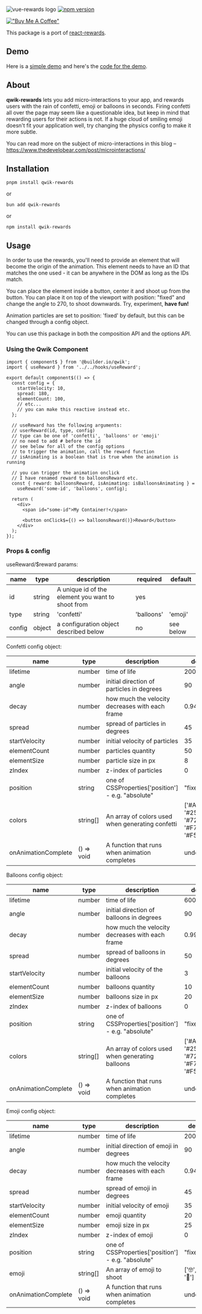 ![vue-rewards logo](https://cdn.builder.io/api/v1/image/assets%2FYJIGb4i01jvw0SRdL5Bt%2F667ab6c2283d4c4d878fb9083aacc10f 'qwik-rewards')
[![npm version](https://d25lcipzij17d.cloudfront.net/badge.svg?id=js&r=r&ts=1683906897&type=6e&v=1.0.0&x2=0)](https://badge.fury.io/js/vue-rewards)

<!-- [![npm version](https://badge.fury.io/js/react-rewards.svg)](https://badge.fury.io/js/react-rewards) [![forthebadge](https://forthebadge.com/images/badges/makes-people-smile.svg)](https://forthebadge.com) -->

<!-- :evergreen_tree: **Tree-shakeable**
:female_detective: **Built with TypeScript**
:package: **3.6kB gzipped** -->

[!["Buy Me A Coffee"](https://www.buymeacoffee.com/assets/img/custom_images/orange_img.png)](https://www.buymeacoffee.com/gustavocadev)

This package is a port of [react-rewards](https://github.com/thedevelobear/react-rewards).

## Demo

Here is a [simple demo](#) and here's the [code for the demo](https://github.com/gustavocadev/qwik-rewards-demo).

## About

**qwik-rewards** lets you add micro-interactions to your app, and rewards users with the rain of confetti, emoji or balloons in seconds.
Firing confetti all over the page may seem like a questionable idea, but keep in mind that rewarding users for their actions is not.
If a huge cloud of smiling emoji doesn't fit your application well, try changing the physics config to make it more subtle.

You can read more on the subject of micro-interactions in this blog – https://www.thedevelobear.com/post/microinteractions/

## Installation

```
pnpm install qwik-rewards
```

or

```
bun add qwik-rewards
```

or

```
npm install qwik-rewards
```

## Usage

In order to use the rewards, you'll need to provide an element that will become the origin of the animation. This element needs to have an ID that matches the one used - it can be anywhere in the DOM as long as the IDs match.

You can place the element inside a button, center it and shoot up from the button.
You can place it on top of the viewport with position: "fixed" and change the angle to 270, to shoot downwards.
Try, experiment, **have fun!**

Animation particles are set to position: 'fixed' by default, but this can be changed through a config object.

You can use this package in both the composition API and the options API.

### Using the Qwik Component

```tsx
import { component$ } from '@builder.io/qwik';
import { useReward } from '../../hooks/useReward';

export default component$(() => {
  const config = {
    startVelocity: 10,
    spread: 180,
    elementCount: 100,
    // etc...
    // you can make this reactive instead etc.
  };

  // useReward has the following arguments:
  // userReward(id, type, config)
  // type can be one of 'confetti', 'balloons' or 'emoji'
  // no need to add # before the id
  // see below for all of the config options
  // to trigger the animation, call the reward function
  // isAnimating is a boolean that is true when the animation is running

  // you can trigger the animation onclick
  // I have renamed reward to balloonsReward etc.
  const { reward: balloonsReward, isAnimating: isBalloonsAnimating } =
    useReward('some-id', 'balloons', config);

  return (
    <div>
      <span id="some-id">My Container!</span>

      <button onClick$={() => balloonsReward()}>Reward</button>
    </div>
  );
});
```

### Props & config

useReward/$reward params:

| name   | type   | description                                       | required   | default   |
| ------ | ------ | ------------------------------------------------- | ---------- | --------- |
| id     | string | A unique id of the element you want to shoot from | yes        |           |
| type   | string | 'confetti'                                        | 'balloons' | 'emoji'   |
| config | object | a configuration object described below            | no         | see below |

Confetti config object:

| name                | type       | description                                        | default                                                 |
| ------------------- | ---------- | -------------------------------------------------- | ------------------------------------------------------- |
| lifetime            | number     | time of life                                       | 200                                                     |
| angle               | number     | initial direction of particles in degrees          | 90                                                      |
| decay               | number     | how much the velocity decreases with each frame    | 0.94                                                    |
| spread              | number     | spread of particles in degrees                     | 45                                                      |
| startVelocity       | number     | initial velocity of particles                      | 35                                                      |
| elementCount        | number     | particles quantity                                 | 50                                                      |
| elementSize         | number     | particle size in px                                | 8                                                       |
| zIndex              | number     | z-index of particles                               | 0                                                       |
| position            | string     | one of CSSProperties['position'] - e.g. "absolute" | "fixed"                                                 |
| colors              | string[]   | An array of colors used when generating confetti   | ['#A45BF1', '#25C6F6', '#72F753', '#F76C88', '#F5F770'] |
| onAnimationComplete | () => void | A function that runs when animation completes      | undefined                                               |

Balloons config object:

| name                | type       | description                                        | default                                                 |
| ------------------- | ---------- | -------------------------------------------------- | ------------------------------------------------------- |
| lifetime            | number     | time of life                                       | 600                                                     |
| angle               | number     | initial direction of balloons in degrees           | 90                                                      |
| decay               | number     | how much the velocity decreases with each frame    | 0.999                                                   |
| spread              | number     | spread of balloons in degrees                      | 50                                                      |
| startVelocity       | number     | initial velocity of the balloons                   | 3                                                       |
| elementCount        | number     | balloons quantity                                  | 10                                                      |
| elementSize         | number     | balloons size in px                                | 20                                                      |
| zIndex              | number     | z-index of balloons                                | 0                                                       |
| position            | string     | one of CSSProperties['position'] - e.g. "absolute" | "fixed"                                                 |
| colors              | string[]   | An array of colors used when generating balloons   | ['#A45BF1', '#25C6F6', '#72F753', '#F76C88', '#F5F770'] |
| onAnimationComplete | () => void | A function that runs when animation completes      | undefined                                               |

Emoji config object:

| name                | type       | description                                        | default            |
| ------------------- | ---------- | -------------------------------------------------- | ------------------ |
| lifetime            | number     | time of life                                       | 200                |
| angle               | number     | initial direction of emoji in degrees              | 90                 |
| decay               | number     | how much the velocity decreases with each frame    | 0.94               |
| spread              | number     | spread of emoji in degrees                         | 45                 |
| startVelocity       | number     | initial velocity of emoji                          | 35                 |
| elementCount        | number     | emoji quantity                                     | 20                 |
| elementSize         | number     | emoji size in px                                   | 25                 |
| zIndex              | number     | z-index of emoji                                   | 0                  |
| position            | string     | one of CSSProperties['position'] - e.g. "absolute" | "fixed"            |
| emoji               | string[]   | An array of emoji to shoot                         | ['🤓', '😊', '🥳'] |
| onAnimationComplete | () => void | A function that runs when animation completes      | undefined          |
